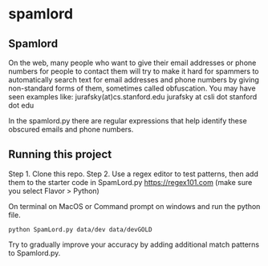 # spamlord

  
## Spamlord 
On the web, many people who want to give their email addresses or phone numbers for people to contact them will try to make it hard for spammers to automatically search text for email addresses and phone numbers by giving non-standard forms of them, sometimes called obfuscation. You may have seen examples like: jurafsky(at)cs.stanford.edu jurafsky at csli dot stanford dot edu

In the spamlord.py there are regular expressions that help identify these obscured emails and phone numbers.

## Running this project
Step 1. Clone this repo. 
Step 2. Use a regex editor to test patterns, then add them to the starter code in SpamLord.py https://regex101.com (make sure you select Flavor > Python) 

On terminal on MacOS or Command prompt on windows and run the python file.

```
python SpamLord.py data/dev data/devGOLD
```

Try to gradually improve your accuracy by adding additional match patterns to Spamlord.py.
